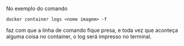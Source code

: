 No exemplo do comando
```
docker container logs <nome imagem> -f
```
faz com que a linha de comando fique presa, e toda vez que aconteça alguma coisa no container, o log será impresso no terminal.